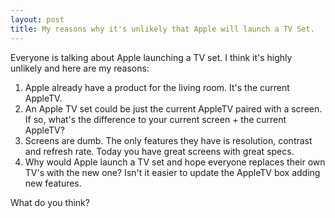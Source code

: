 ```yaml
---
layout: post
title: My reasons why it's unlikely that Apple will launch a TV Set.
---
```


Everyone is talking about Apple launching a TV set. I think it's highly unlikely and here are my reasons:

1. Apple already have a product for the living room. It's the current AppleTV.
2. An Apple TV set could be just the current AppleTV paired with a screen. If so, what's the difference to your current screen + the current AppleTV?
3. Screens are dumb. The only features they have is resolution, contrast and refresh rate. Today you have great screens with great specs.
4. Why would Apple launch a TV set and hope everyone replaces their own TV's with the new one? Isn't it easier to update the AppleTV box adding new features.

What do you think?
